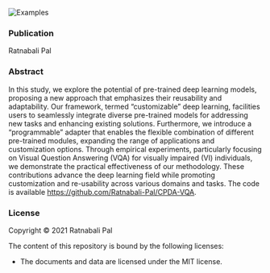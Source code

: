 ![Examples](img/machine.jpg)

### Publication
Ratnabali Pal

### Abstract
In this study, we explore the potential of pre-trained deep learning models, proposing a new approach that
emphasizes their reusability and adaptability. Our framework, termed “customizable” deep learning,
facilities users to seamlessly integrate diverse pre-trained models for addressing new tasks and enhancing
existing solutions. Furthermore, we introduce a “programmable” adapter that enables the flexible
combination of different pre-trained modules, expanding the range of applications and customization
options. Through empirical experiments, particularly focusing on Visual Question Answering (VQA) for
visually impaired (VI) individuals, we demonstrate the practical effectiveness of our methodology. These
contributions advance the deep learning field while promoting customization and re-usability across
various domains and tasks. The code is available https://github.com/Ratnabali-Pal/CPDA-VQA.

### License

Copyright © 2021 Ratnabali Pal

The content of this repository is bound by the following licenses:

- The documents and data are licensed under the MIT license.
